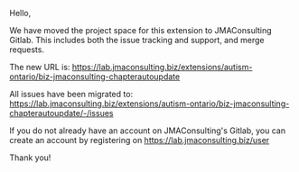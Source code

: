 Hello,

We have moved the project space for this extension to JMAConsulting Gitlab. This includes both the issue tracking and support, and merge requests.

The new URL is: https://lab.jmaconsulting.biz/extensions/autism-ontario/biz-jmaconsulting-chapterautoupdate

All issues have been migrated to: https://lab.jmaconsulting.biz/extensions/autism-ontario/biz-jmaconsulting-chapterautoupdate/-/issues

If you do not already have an account on JMAConsulting's Gitlab, you can create an account by registering on https://lab.jmaconsulting.biz/user

Thank you!

